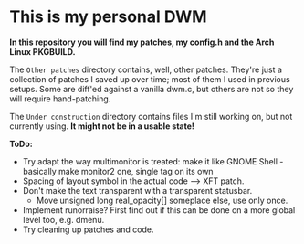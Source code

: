 This is my personal DWM
=========

**In this repository you will find my patches, my config.h and the Arch Linux PKGBUILD.**

The `Other patches` directory contains, well, other patches. They're just a collection of patches I saved up over time; most of them I used in previous setups. Some are diff'ed against a vanilla dwm.c, but others are not so they will require hand-patching.

The `Under construction` directory contains files I'm still working on, but not currently using. **It might not be in a usable state!**

**ToDo:**
* Try adapt the way multimonitor is treated: make it like GNOME Shell - basically make monitor2 one, single tag on its own
* Spacing of layout symbol in the actual code --> XFT patch.
* Don't make the text transparent with a transparent statusbar.
	* Move unsigned long real_opacity[] someplace else, use only once. 
* Implement runorraise? First find out if this can be done on a more global level too, e.g. dmenu.
* Try cleaning up patches and code.
